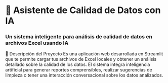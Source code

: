 # 🤖 Asistente de Calidad de Datos con IA
### Un sistema inteligente para análisis de calidad de datos en archivos Excel usando IA

🎯 Descripción del Proyecto
Es una aplicación web desarrollada en Streamlit que te permite cargar tus archivos de Excel locales y obtener un análisis detallado sobre la calidad de los datos. 
El sistema integra inteligencia artificial para generar reportes comprensibles, realizar sugerencias de limpieza o tener una interacción conversacional sobre los
datos analizados.

